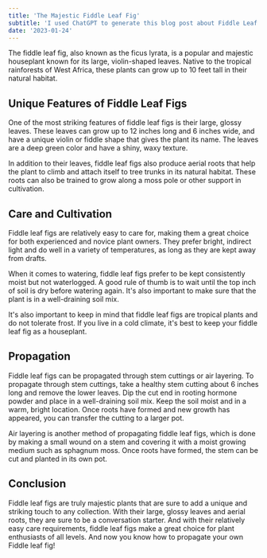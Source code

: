 ```yaml
---
title: 'The Majestic Fiddle Leaf Fig'
subtitle: 'I used ChatGPT to generate this blog post about Fiddle Leaf Figs'
date: '2023-01-24'
---
```


The fiddle leaf fig, also known as the ficus lyrata, is a popular and majestic houseplant known for its large, violin-shaped leaves. Native to the tropical rainforests of West Africa, these plants can grow up to 10 feet tall in their natural habitat.

## Unique Features of Fiddle Leaf Figs

One of the most striking features of fiddle leaf figs is their large, glossy leaves. These leaves can grow up to 12 inches long and 6 inches wide, and have a unique violin or fiddle shape that gives the plant its name. The leaves are a deep green color and have a shiny, waxy texture.

In addition to their leaves, fiddle leaf figs also produce aerial roots that help the plant to climb and attach itself to tree trunks in its natural habitat. These roots can also be trained to grow along a moss pole or other support in cultivation.

## Care and Cultivation

Fiddle leaf figs are relatively easy to care for, making them a great choice for both experienced and novice plant owners. They prefer bright, indirect light and do well in a variety of temperatures, as long as they are kept away from drafts.

When it comes to watering, fiddle leaf figs prefer to be kept consistently moist but not waterlogged. A good rule of thumb is to wait until the top inch of soil is dry before watering again. It's also important to make sure that the plant is in a well-draining soil mix.

It's also important to keep in mind that fiddle leaf figs are tropical plants and do not tolerate frost. If you live in a cold climate, it's best to keep your fiddle leaf fig as a houseplant.

## Propagation

Fiddle leaf figs can be propagated through stem cuttings or air layering. To propagate through stem cuttings, take a healthy stem cutting about 6 inches long and remove the lower leaves. Dip the cut end in rooting hormone powder and place in a well-draining soil mix. Keep the soil moist and in a warm, bright location. Once roots have formed and new growth has appeared, you can transfer the cutting to a larger pot.

Air layering is another method of propagating fiddle leaf figs, which is done by making a small wound on a stem and covering it with a moist growing medium such as sphagnum moss. Once roots have formed, the stem can be cut and planted in its own pot.

## Conclusion

Fiddle leaf figs are truly majestic plants that are sure to add a unique and striking touch to any collection. With their large, glossy leaves and aerial roots, they are sure to be a conversation starter. And with their relatively easy care requirements, fiddle leaf figs make a great choice for plant enthusiasts of all levels. And now you know how to propagate your own Fiddle leaf fig!
